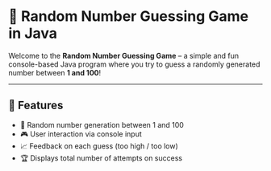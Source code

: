 # 🎯 Random Number Guessing Game in Java

Welcome to the **Random Number Guessing Game** – a simple and fun console-based Java program where you try to guess a randomly generated number between **1 and 100**!

---

## 🚀 Features

- 🔢 Random number generation between 1 and 100  
- 🎮 User interaction via console input  
- 📈 Feedback on each guess (too high / too low)  
- 🏆 Displays total number of attempts on success  
